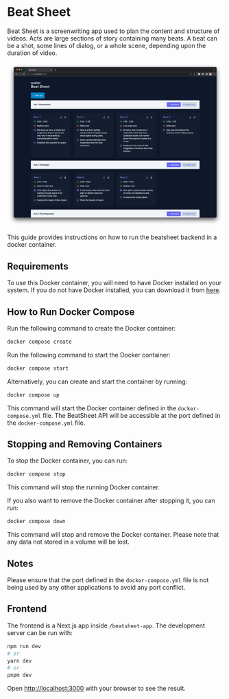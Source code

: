 # Beat Sheet

Beat Sheet is a screenwriting app used to plan the content and structure of videos. Acts are large sections of story containing many beats. A beat can be a shot, some lines of dialog, or a whole scene, depending upon the duration of video.

![beat sheet screenshot](screenshot.png)

This guide provides instructions on how to run the beatsheet backend in a docker container.

## Requirements

To use this Docker container, you will need to have Docker installed on your system. If you do not have Docker installed, you can download it from [here](https://www.docker.com/products/docker-desktop).

## How to Run Docker Compose

Run the following command to create the Docker container:

```bash
docker compose create
```

Run the following command to start the Docker container:

```bash
docker compose start
```

Alternatively, you can create and start the container by running:

```bash
docker compose up
```

This command will start the Docker container defined in the `docker-compose.yml` file. The BeatSheet API will be accessible at the port defined in the `docker-compose.yml` file.

## Stopping and Removing Containers

To stop the Docker container, you can run:

```bash
docker compose stop
```

This command will stop the running Docker container.

If you also want to remove the Docker container after stopping it, you can run:

```bash
docker compose down
```

This command will stop and remove the Docker container. Please note that any data not stored in a volume will be lost.

## Notes

Please ensure that the port defined in the `docker-compose.yml` file is not being used by any other applications to avoid any port conflict.

## Frontend

The frontend is a Next.js app inside `/beatsheet-app`. The development server can be run with:

```bash
npm run dev
# or
yarn dev
# or
pnpm dev
```

Open [http://localhost:3000](http://localhost:3000) with your browser to see the result.